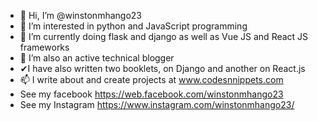 - 👋 Hi, I’m @winstonmhango23
- 👀 I’m interested in python and JavaScript programming
- 🌱 I’m currently doing flask and django as well as Vue JS and React JS frameworks
- 💞️ I’m also an active technical blogger
- ✔I have also written two booklets, on Django and another on React.js
- 📫 I write about and create projects at www.codesnnippets.com
- See my facebook https://web.facebook.com/winstonmhango23
- See my Instagram https://www.instagram.com/winstonmhango23/

<!---
winstonmhango23/winstonmhango23 is a ✨ special ✨ repository because its `README.md` (this file) appears on your GitHub profile.
You can click the Preview link to take a look at your changes.
--->

